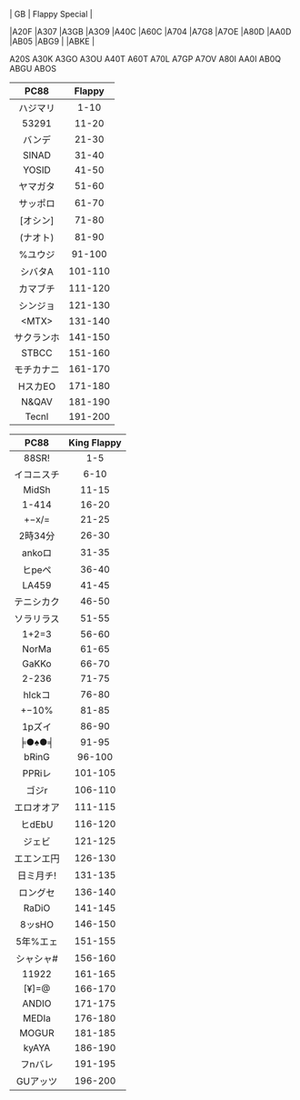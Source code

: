
| GB | Flappy Special |

|A20F
|A307
|A3GB
|A3O9
|A40C
|A60C
|A704
|A7G8
|A7OE
|A80D
|AA0D
|AB05
|ABG9
|
|ABKE
|

A20S
A30K
A3GO
A3OU
A40T
A60T
A70L
A7GP
A7OV
A80I
AA0I
AB0Q
ABGU
ABOS

| PC88 | Flappy |
| :---: | :---: |
| ハジマリ	| 1-10 |
| 53291		| 11-20 |
| バンデ	| 21-30 |
| SINAD		| 31-40 |
| YOSID		| 41-50 |
| ヤマガタ	| 51-60 |
| サッポロ	| 61-70 |
| [オシン]	| 71-80 |
| (ナオト)	| 81-90 |
| %ユウジ	| 91-100 |
| シバタA	| 101-110 |
| カマブチ	| 111-120 |
| シンジョ	| 121-130 |
| \<MTX\>	| 131-140 |
| サクランホ	| 141-150 |
| STBCC		| 151-160 |
| モチカナニ	| 161-170 |
| HスカEO	| 171-180 |
| N&QAV		| 181-190 |
| Tecnl		| 191-200 |

| PC88  | King Flappy |
| :---: | :---: |
| 88SR!		| 1-5 |
| イコニスチ	| 6-10 |
| MidSh		| 11-15 |
| 1-414		| 16-20 |
| +−x/=		| 21-25 |
| 2時34分	| 26-30 |
| ankoロ	| 31-35 |
| ヒpeペ	| 36-40 |
| LA459		| 41-45 |
| テニシカク	| 46-50 |
| ソラリラス	| 51-55 |
| 1+2=3		| 56-60 |
| NorMa		| 61-65 |
| GaKKo		| 66-70 |
| 2-236		| 71-75 |
| hIckコ	| 76-80 |
| +−10%		| 81-85 |
| 1pズイ	| 86-90 |
| ╞●♠●╡		| 91-95 |
| bRinG		| 96-100 |
| PPRiレ	| 101-105 |
| ゴジr		| 106-110 |
| エロオオア 	| 111-115 |
| ヒdEbU	| 116-120 |
| ジェビ	| 121-125 |
| エエンエ円	| 126-130 |
| 日ミ月チ!	| 131-135 |
| ロングセ	| 136-140 |
| RaDiO		| 141-145 |
| 8ッsHO	| 146-150 |
| 5年%エェ	| 151-155 |
| シャシャ#	| 156-160 |
| 11922		| 161-165 |
| [¥]=@		| 166-170 |
| ANDIO		| 171-175 |
| MEDIa		| 176-180 |
| MOGUR		| 181-185 |
| kyAYA		| 186-190 |
| フnバレ 	| 191-195 |
| GUアッツ	| 196-200 |

